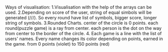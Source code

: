 Ways of visualisation:
1.Visualisation with the help of the arrays can be used.
2.Depending on score of the user, string of equal simbols will be generated (///). So every round have list of symbols, bigger score, longer string of symbols.
3.Rounded Charts. center of the circle is 0 points. each round(puzzle game) is a ray from center. each person is the dot on the way from center to the border of the circle.
4. Each game is a line with the list of users' names. Every name changes its color depending on points, earned in the game. from 0 points (violet) to 150 points (red)